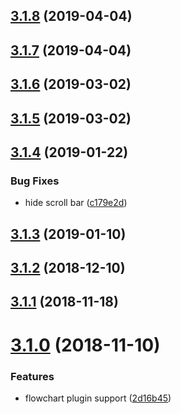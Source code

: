 ## [3.1.8](https://github.com/Bloss/vuepress-theme-yubisaki/compare/v3.1.7...v3.1.8) (2019-04-04)



## [3.1.7](https://github.com/Bloss/vuepress-theme-yubisaki/compare/v3.1.6...v3.1.7) (2019-04-04)



## [3.1.6](https://github.com/Bloss/vuepress-theme-yubisaki/compare/v3.1.5...v3.1.6) (2019-03-02)



## [3.1.5](https://github.com/Bloss/vuepress-theme-yubisaki/compare/v3.1.4...v3.1.5) (2019-03-02)



## [3.1.4](https://github.com/Bloss/vuepress-theme-yubisaki/compare/v3.1.3...v3.1.4) (2019-01-22)


### Bug Fixes

* hide scroll bar ([c179e2d](https://github.com/Bloss/vuepress-theme-yubisaki/commit/c179e2d))



## [3.1.3](https://github.com/Bloss/vuepress-theme-yubisaki/compare/v3.1.2...v3.1.3) (2019-01-10)



## [3.1.2](https://github.com/Bloss/vuepress-theme-yubisaki/compare/v3.1.1...v3.1.2) (2018-12-10)



## [3.1.1](https://github.com/Bloss/vuepress-theme-yubisaki/compare/v3.1.0...v3.1.1) (2018-11-18)



# [3.1.0](https://github.com/Bloss/vuepress-theme-yubisaki/compare/v3.0.3-alpha.8.0...v3.1.0) (2018-11-10)


### Features

* flowchart plugin support ([2d16b45](https://github.com/Bloss/vuepress-theme-yubisaki/commit/2d16b45))



